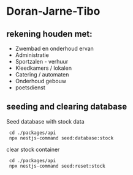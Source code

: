 # Doran-Jarne-Tibo

## rekening houden met:

- Zwembad en onderhoud ervan
- Administratie
- Sportzalen - verhuur
- Kleedkamers / lokalen
- Catering / automaten
- Onderhoud gebouw
- poetsdienst

## seeding and clearing database

Seed database with stock data

```shell
 cd ./packages/api
 npx nestjs-command seed:database:stock    
```

clear stock container

```shell
 cd ./packages/api
 npx nestjs-command seed:reset:stock    
```
